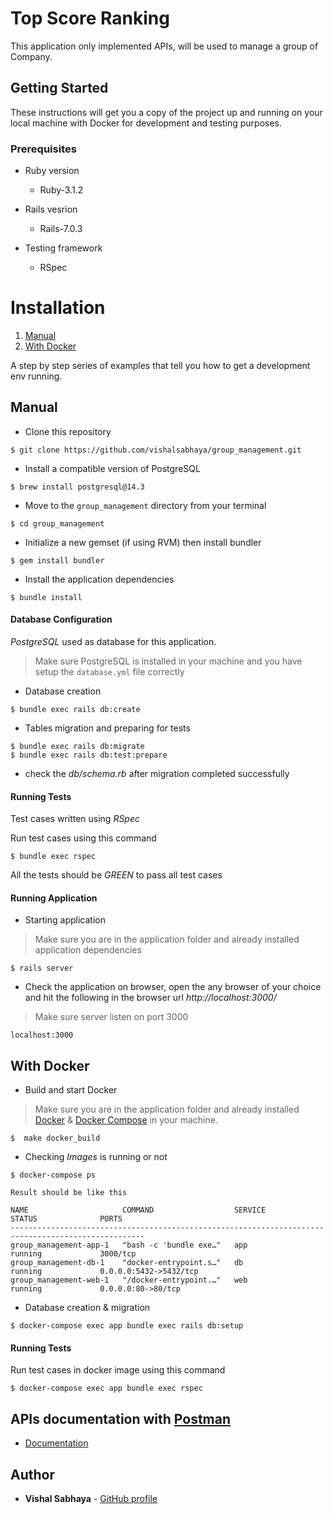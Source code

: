 # Top Score Ranking

This application only implemented APIs, will be used to manage a group of Company.

## Getting Started

These instructions will get you a copy of the project up and running on your local machine with Docker for development and testing purposes.

### Prerequisites

* Ruby version

  - Ruby-3.1.2

* Rails vesrion

  - Rails-7.0.3

* Testing framework
  - RSpec

# Installation

 1. [Manual](#manual)
 2. [With Docker](#with-docker)

A step by step series of examples that tell you how to get a development env running.

## Manual

- Clone this repository

```
$ git clone https://github.com/vishalsabhaya/group_management.git
```

- Install a compatible version of PostgreSQL

```
$ brew install postgresql@14.3
```

- Move to the `group_management` directory from your terminal

```
$ cd group_management
```

- Initialize a new gemset (if using RVM) then install bundler

```
$ gem install bundler
```

- Install the application dependencies

```
$ bundle install
```

#### Database Configuration

*PostgreSQL* used as database for this application.
> Make sure PostgreSQL is installed in your machine and you have setup the  `database.yml` file correctly

- Database creation

```
$ bundle exec rails db:create
```

- Tables migration and preparing for tests

```
$ bundle exec rails db:migrate
$ bundle exec rails db:test:prepare
```

- check the *db/schema.rb* after migration completed successfully

#### Running Tests

Test cases written using *RSpec*

Run test cases using this command

```
$ bundle exec rspec
```

All the tests should be *GREEN* to pass all test cases

#### Running Application

- Starting application

> Make sure you are in the application folder and already installed application dependencies

```
$ rails server
```

- Check the application on browser, open the any browser of your choice and hit the following in the browser url *http://localhost:3000/*

> Make sure server listen on port 3000

```
localhost:3000
```

## With Docker

- Build and start Docker
> Make sure you are in the application folder and already installed [Docker](https://docs.docker.com/get-docker/) & [Docker Compose](https://docs.docker.com/compose/install/) in your machine.

```
$  make docker_build
```

- Checking *Images* is running or not

```
$ docker-compose ps

Result should be like this

NAME                     COMMAND                  SERVICE             STATUS              PORTS
----------------------------------------------------------------------------------------------------
group_management-app-1   "bash -c 'bundle exe…"   app                 running             3000/tcp
group_management-db-1    "docker-entrypoint.s…"   db                  running             0.0.0.0:5432->5432/tcp
group_management-web-1   "/docker-entrypoint.…"   web                 running             0.0.0.0:80->80/tcp
```

- Database creation & migration

```
$ docker-compose exec app bundle exec rails db:setup
```

#### Running Tests

Run test cases in docker image using this command

```
$ docker-compose exec app bundle exec rspec
```

## APIs documentation with [Postman](https://www.postman.com/)

- [Documentation](https://documenter.getpostman.com/view/17581673/Uz5NhsV2)

## Author

* **Vishal Sabhaya** - [GitHub profile](https://github.com/vishalsabhaya)
